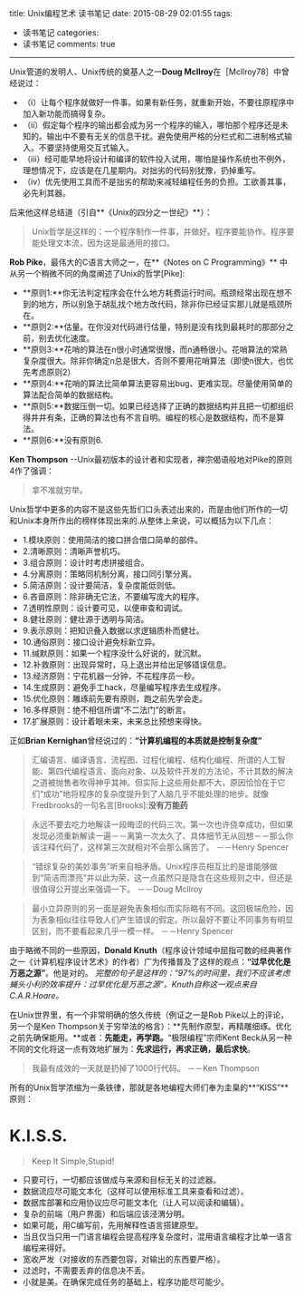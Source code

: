 title: Unix编程艺术 读书笔记
date: 2015-08-29 02:01:55
tags: 
- 读书笔记
categories: 
- 读书笔记 
comments: true
---

Unix管道的发明人、Unix传统的奠基人之一**Doug Mcllroy**在［Mcllroy78］中曾经说过：

 - （i）让每个程序就做好一件事。如果有新任务，就重新开始，不要往原程序中加入新功能而搞得复杂。
 - （ii）假定每个程序的输出都会成为另一个程序的输入，哪怕那个程序还是未知的。输出中不要有无关的信息干扰。避免使用严格的分栏式和二进制格式输入。不要坚持使用交互式输入。
 - （iii）经可能早地将设计和编译的软件投入试用，哪怕是操作系统也不例外，理想情况下，应该是在几星期内。对拙劣的代码别犹豫，扔掉重写。
 - （iv）优先使用工具而不是拙劣的帮助来减轻编程任务的负担。工欲善其事，必先利其器。

后来他这样总结道（引自**《Unix的四分之一世纪》**）：
> Unix哲学是这样的：一个程序制作一件事，并做好。程序要能协作。程序要能处理文本流，因为这是最通用的接口。


**Rob Pike**，最伟大的C语言大师之一，在**《Notes on C Programming》** 中从另一个稍微不同的角度阐述了Unix的哲学[Pike]:
		
 - **原则1:**你无法判定程序会在什么地方耗费运行时间。瓶颈经常出现在想不到的地方，所以别急于胡乱找个地方改代码，除非你已经证实那儿就是瓶颈所在。
 - **原则2:**估量。在你没对代码进行估量，特别是没有找到最耗时的那部分之前，别去优化速度。
 - **原则3:**花哨的算法在n很小时通常很慢，而n通畅很小。花哨算法的常熟复杂度很大。除非你确定n总是很大，否则不要用花哨算法（即使n很大，也优先考虑原则2）
 - **原则4:**花哨的算法比简单算法更容易出bug、更难实现。尽量使用简单的算法配合简单的数据结构。
 - **原则5:**数据压倒一切。如果已经选择了正确的数据结构并且把一切都组织得井井有条，正确的算法也有不言自明。编程的核心是数据结构，而不是算法。
 - **原则6:**没有原则6.

**Ken Thompson**  --Unix最初版本的设计者和实现者，禅宗偈语般地对Pike的原则4作了强调：
> 拿不准就穷举。

Unix哲学中更多的内容不是这些先哲们口头表述出来的，而是由他们所作的一切和Unix本身所作出的榜样体现出来的.从整体上来说，可以概括为以下几点：

 - 1.模块原则：使用简洁的接口拼合借口简单的部件。
 - 2.清晰原则：清晰声誉机巧。
 - 3.组合原则：设计时考虑拼接组合。
 - 4.分离原则：策略同机制分离，接口同引擎分离。
 - 5.简洁原则：设计要简洁，复杂度能低则低。
 - 6.吝啬原则：除非确无它法，不要编写庞大的程序。
 - 7.透明性原则：设计要可见，以便审查和调试。
 - 8.健壮原则：健壮源于透明与简洁。
 - 9.表示原则：把知识叠入数据以求逻辑质朴而健壮。
 - 10.通俗原则：接口设计避免标新立异。
 - 11.缄默原则：如果一个程序没什么好说的，就沉默。
 - 12.补救原则：出现异常时，马上退出并给出足够错误信息。
 - 13.经济原则：宁花机器一分钟，不花程序员一秒。
 - 14.生成原则：避免手工hack，尽量编写程序去生成程序。
 - 15.优化原则：雕琢前先要有原则，跑之前先学会走。
 - 16.多样原则：绝不相信所谓“不二法门”的断言。
 - 17.扩展原则：设计着眼未来，未来总比预想来得快。


正如**Brian Kernighan**曾经说过的：**“计算机编程的本质就是控制复杂度”**


> 汇编语言、编译语言、流程图、过程化编程、结构化编程、所谓的人工智能、第四代编程语言、面向对象、以及软件开发的方法论，不计其数的解决之道被抛售者吹得神乎其神。但实际上这些用处都不大，原因恰恰在于它们“成功”地将程序的复杂度提升到了人脑几乎不能处理的地步。就像Fredbrooks的一句名言[Brooks]:**没有万能药**

	
> 永远不要去吃力地解读一段晦涩的代码三次。第一次也许侥幸成功，但如果发现必须重新解读一遍－－离第一次太久了、具体细节无从回想－－那么你该注释代码了，这样第三次就相对不会那么痛苦了。
							－－Henry Spencer


> “错综复杂的美妙事务”听来自相矛盾。Unix程序员相互比的是谁能够做到“简洁而漂亮”并以此为荣，这一点虽然只是隐含在这些规则之中，但还是很值得公开提出来强调一下。
							－－Doug Mcllroy


> 最小立异原则的另一面是避免表象相似而实际略有不同。这回极端危险，因为表象相似往往导致人们产生错误的假定。所以最好不要让不同事务有明显区别，而不要看起来几乎一模一样。
							－－Henry Spencer

	
由于略微不同的一些原因，**Donald Knuth**（程序设计领域中屈指可数的经典著作之一《计算机程序设计艺术》的作者）广为传播普及了这样的观点：**“过早优化是万恶之源”**。他是对的。
	*完整的句子是这样的：“97%的时间里，我们不应该考虑蝇头小利的效率提升：过早优化是万恶之源”。Knuth自称这一观点来自C.A.R.Hoare。*

	
在Unix世界里，有一个非常明确的悠久传统（例证之一是Rob Pike以上的评论，另一个是Ken Thompson关于穷举法的格言）：**先制作原型，再精雕细琢。优化之前先确保能用。**或者：**先能走，再学跑。**“极限编程”宗师Kent Beck从另一种不同的文化将这一点有效地扩展为：**先求运行，再求正确，最后求快**。


> 我最有成效的一天就是扔掉了1000行代码。 －－Ken Thompson


所有的Unix哲学浓缩为一条铁律，那就是各地编程大师们奉为圭臬的**“KISS”**原则：

# K.I.S.S.
> Keep It Simple,Stupid!


 - 只要可行，一切都应该做成与来源和目标无关的过滤器。
 - 数据流应尽可能文本化（这样可以使用标准工具来查看和过滤）。
 - 数据库部署和应用协议应尽可能文本化（让人可以阅读和编辑）。
 - 复杂的前端（用户界面）和后端应该泾渭分明。
 - 如果可能，用C编写前，先用解释性语言搭建原型。
 - 当且仅当只用一门语言编程会提高程序复杂度时，混用语言编程才比单一语言编程来得好。
 - 宽收严发（对接收的东西要包容，对输出的东西要严格）。
 - 过滤时，不需要丢弃的信息决不丢。
 - 小就是美。在确保完成任务的基础上，程序功能尽可能少。






































